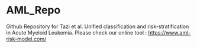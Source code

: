 # AML_Repo
Github Repository for Tazi et al. Unified classification and risk-stratification in Acute Myeloid Leukemia. Please check our online tool : https://www.aml-risk-model.com/
